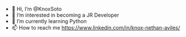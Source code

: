 - 👋 Hi, I’m @KnoxSoto
- 👀 I’m interested in becoming a JR Developer
- 🌱 I’m currently learning Python
- 📫 How to reach me https://www.linkedin.com/in/knox-nethan-aviles/

<!---
KnoxSoto/KnoxSoto is a ✨ special ✨ repository because its `README.md` (this file) appears on your GitHub profile.
You can click the Preview link to take a look at your changes.
--->
